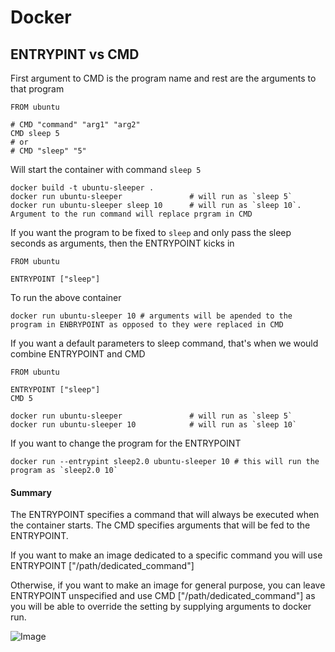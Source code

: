 # Docker
## ENTRYPINT vs CMD
First argument to CMD is the program name and rest are the arguments to that program
```
FROM ubuntu

# CMD "command" "arg1" "arg2"
CMD sleep 5
# or
# CMD "sleep" "5"
```

Will start the container with command `sleep 5`
```
docker build -t ubuntu-sleeper .
docker run ubuntu-sleeper               # will run as `sleep 5`
docker run ubuntu-sleeper sleep 10      # will run as `sleep 10`. Argument to the run command will replace prgram in CMD
```
If you want the program to be fixed to `sleep` and only pass the sleep seconds as arguments, then the ENTRYPOINT kicks in
```
FROM ubuntu

ENTRYPOINT ["sleep"]
```
To run the above container
```
docker run ubuntu-sleeper 10 # arguments will be apended to the program in ENBRYPOINT as opposed to they were replaced in CMD
```
If you want a default parameters to sleep command, that's when we would combine ENTRYPOINT and CMD
```
FROM ubuntu

ENTRYPOINT ["sleep"]
CMD 5
```
```
docker run ubuntu-sleeper               # will run as `sleep 5`
docker run ubuntu-sleeper 10            # will run as `sleep 10`
```
If you want to change the program for the ENTRYPOINT
```
docker run --entrypint sleep2.0 ubuntu-sleeper 10 # this will run the program as `sleep2.0 10`
```
#### Summary
The ENTRYPOINT specifies a command that will always be executed when the container starts. The CMD specifies arguments that will be fed to the ENTRYPOINT.

If you want to make an image dedicated to a specific command you will use ENTRYPOINT ["/path/dedicated_command"]

Otherwise, if you want to make an image for general purpose, you can leave ENTRYPOINT unspecified and use CMD ["/path/dedicated_command"] as you will be able to override the setting by supplying arguments to docker run.

![Image](images/kubernetes-entrypoint.png)
